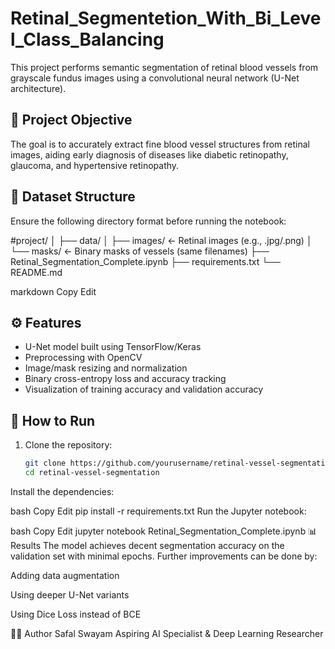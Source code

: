# Retinal_Segmentetion_With_Bi_Level_Class_Balancing

This project performs semantic segmentation of retinal blood vessels from grayscale fundus images using a convolutional neural network (U-Net architecture).

## 🧠 Project Objective

The goal is to accurately extract fine blood vessel structures from retinal images, aiding early diagnosis of diseases like diabetic retinopathy, glaucoma, and hypertensive retinopathy.

## 📂 Dataset Structure

Ensure the following directory format before running the notebook:

#project/
│
├── data/
│ ├── images/ ← Retinal images (e.g., .jpg/.png)
│ └── masks/ ← Binary masks of vessels (same filenames)
├── Retinal_Segmentation_Complete.ipynb
├── requirements.txt
└── README.md

markdown
Copy
Edit

## ⚙️ Features

- U-Net model built using TensorFlow/Keras
- Preprocessing with OpenCV
- Image/mask resizing and normalization
- Binary cross-entropy loss and accuracy tracking
- Visualization of training accuracy and validation accuracy

## 🚀 How to Run

1. Clone the repository:
   ```bash
   git clone https://github.com/yourusername/retinal-vessel-segmentation.git
   cd retinal-vessel-segmentation
Install the dependencies:

bash
Copy
Edit
pip install -r requirements.txt
Run the Jupyter notebook:

bash
Copy
Edit
jupyter notebook Retinal_Segmentation_Complete.ipynb
📊 Results
The model achieves decent segmentation accuracy on the validation set with minimal epochs. Further improvements can be done by:

Adding data augmentation

Using deeper U-Net variants

Using Dice Loss instead of BCE

👨‍💻 Author
Safal Swayam
Aspiring AI Specialist & Deep Learning Researcher
